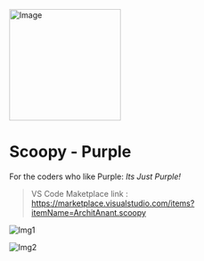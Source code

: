 
<img src="https://ik.imagekit.io/unxnha0nz/icon.png" alt="Image" width="200" height="200">

# Scoopy - Purple

For the coders who like Purple: _Its Just Purple!_
> VS Code Maketplace link : https://marketplace.visualstudio.com/items?itemName=ArchitAnant.scoopy

<!-- Show a picture -->
![Img1](https://ik.imagekit.io/unxnha0nz/ss1.png)

![Img2](https://ik.imagekit.io/unxnha0nz/ss2.png)
